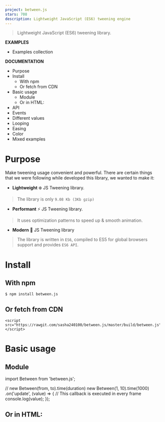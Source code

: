 ```yaml
---
project: between.js
stars: 708
description: Lightweight JavaScript (ES6) tweening engine
---
```


> Lightweight JavaScript (ES6) tweening library.

**EXAMPLES**

-   Examples collection

**DOCUMENTATION**

-   Purpose
-   Install
    -   With npm
    -   Or fetch from CDN
-   Basic usage
    -   Module
    -   Or in HTML:
-   API
-   Events
-   Different values
-   Looping
-   Easing
-   Color
-   Mixed examples

Purpose
=======

Make tweening usage convenient and powerful. There are certain things that we were following while developed this library, we wanted to make it:

-   **Lightweight** ❄️ JS Tweening library.

> The library is only `9.08 Kb (3Kb gzip)`

-   **Performant** ⚡ JS Tweening library.

> It uses optimization patterns to speed up & smooth animation.

-   **Modern** 💎 JS Tweening library

> The library is written in `ES6`, compiled to ES5 for global browsers support and provides `ES6 API`.

Install
=======

With npm
--------

```
$ npm install between.js
```

Or fetch from CDN
-----------------

```
<script src="https://rawgit.com/sasha240100/between.js/master/build/between.js"></script>
```

Basic usage
===========

Module
------

import Between from 'between.js';

// new Between(from, to).time(duration)
new Between(1, 10).time(1000)
  .on('update', (value) \=> { // This callback is executed in every frame
      console.log(value);
  });

Or in HTML:
-----------

<script src\="./path/to/between.js"\></script\>
<script\>
  new Between(1, 10).time(1000)
    .on('update', (value) \=> {
        console.log(value);
    });
</script\>

API
===

// Constructor
new Between(
 \[Number|Object|Array\] from, 
 \[Number|Object|Array\] to
)

// Methods
  .time(\[Number\] duration) // Set duration
  .loop(\[String\] mode, \[?Number\] repeatTimes) // Set loop mode, if "repeatTimes" is falsy, treats as "endless"
  .easing(\[Function\] easing) // Set easing function
  .on(\[String\] eventName, \[Function\] callback) // Add event listener
  .pause() // Pauses
  .play() // Resumes

// Getters
  .isPaused // returns true if paused

> There is no need to "start" the tween. It is executed immediately once it was created.

Events
======

import Between from 'between.js';

new Between(1, 10).time(1000)
  .on('update', (value) \=> {
      console.log(value); 
  })
  .on('start', (value) \=> {
      console.log(value);
  })
  .on('pause', (value) \=> {
      console.log(value); 
  })
  .on('play', (value) \=> {
      console.log(value);
  })
  .on('complete', (value) \=> {
      console.log(value);
  });

Different values
================

-   Numbers
-   Arrays
-   Objects

**Numbers**

import Between from 'between.js';

new Between(1, 10).time(1000)
  .on('update', (value) \=> {
      console.log(value);
  });

Example

**Arrays**

import Between from 'between.js';

new Between(\[1, 5\], \[10, 10\]).time(1000)
  .on('update', (value) \=> {
      console.log(value);
   });

Example

**Objects**

import Between from 'between.js';

new Between({x: 2, y: 3, z: 4}, {x: 4, y: 6, z: 10}).time(1000)
  .on('update', (value) \=> {
      console.log(value);
  });

Example

Looping
=======

Repeat `N` times

import Between from 'between.js';

new Between(1, 10).time(4000)
  .loop('repeat', N)
  .on('update', (value, {times}) \=> {
      console.log(value);
      console.log(times);
  });

Example

Repeat endless

import Between from 'between.js';

new Between(1, 10).time(4000)
  .loop('repeat')
  .on('update', (value) \=> {
      console.log(value);
  });

Example

Bounce `N` times

import Between from 'between.js';

new Between(1, 10).time(4000)
  .loop('bounce', N)
  .on('update', (value, {times}) \=> {
      console.log(value);
      console.log(times);
  });

Example

Easing
======

import Between from 'between.js';
import Easing from 'easing-functions';

// choose easing mode frome easing-functions

new Between(1, 10).time(4000)
  .easing(Between.Easing.Cubic.InOut)
  .on('update', (value) \=> {
      console.log(value);
  });

Example

easing-functions npm

Color
=====

Color types:

-   HEX
-   HSL
-   RGB
-   Words (red, yellow...)

import Between from 'between.js';
import ColorPlugin from 'between.js/build/dom-color.between.js';

Between.\_plugins.color \= ColorPlugin;

new Between('red', 'rgb(255,40,30)').time(4000)
  .on('update', (value) \=> {
      console.log(value);
  });

Example

Or in HTML:

<script src\="./path/to/between.js"\></script\>
<script src\="./path/to/dom-color.between.js"\></script\>

Mixed examples
==============

import Between from 'between.js';
import Easing from 'easing-functions';
import ColorPlugin from 'between.js/build/dom-color.between.js';

Between.\_plugins.color \= ColorPlugin;

// choose easing mode frome easing-functions

new Between('red', 'rgb(255,40,30)').time(4000)
  .loop('repeat', 3)
  .easing(Between.Easing.Linear)
  .on('update', (value) \=> {
      console.log(value);
  });

import Between from 'between.js';
import Easing from 'easing-functions';

// choose easing mode frome easing-functions

new Between(1, 10).time(4000)
  .loop('bounce', 3)
  .easing(Between.Easing.Cubic.InOut)
  .on('update', (value) \=> {
      console.log(value);
  });

import Between from 'between.js';
import Easing from 'easing-functions';

// choose easing mode frome easing-functions

new Between(1, 10).time(4000)
  .loop('repeat', 4)
  .easing(Between.Easing.Elastic.In)
  .on('update', (value) \=> {
      console.log(value);
  })
  .on('complete', (value) \=> {
      console.log(value);
  });
